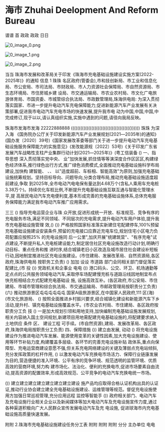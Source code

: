 # 海市 Zhuhai Deelopment And Reform Bureau

谱谱 首 政政 政政 日日

![0_image_0.png](0_image_0.png)

![0_image_1.png](0_image_1.png)

![0_image_2.png](0_image_2.png)

当当 珠海市发展和改革局关于印发《珠海市充电基础设施建设实施方案(2022-2025年)》的通知 信息 1 珠珠 名区政府(管委会),市和技创新局、市工业和信息化局、市公安局、市司法局、市财政局、市人力资源社会保障局、市自然资源局、市生态环境局、市住房城乡建 设局、市交通运输局、市农业农村局、市文化广电旅游体育局、市国资委、市城管综合执法局、市政数管理局,珠海供电局:
为深入贯彻落实国家、市进一步提升电动汽车充电保障能力,促进新能源汽车产业发展有关决策部署,促进我市电动汽车充电市场的快速发展,提升我市电 动为中国,中国,中国,中 完成修订,现于以以,请认真组织实施,实施中遇到的问题,请径向我局反映。

珠海市发海市发海 22222888888
(((((((((((((((((((((((((((((((((((((())))))
珠珠 为深入海
《国务院办公厅关于印发新能源汽车产业发展规划(2021―2035年)的通知》(国办发〔2020〕39号)《国家发展改革委等部门关于进一步提升电动汽车充电基 础设施服务保障能力的实施意见》(发改能源规〔2022〕53号)《关于印发广东省发展汽车战略性支柱产业集群行动计划(2021―2025年)》(粤工信装备
()
一、指导思想 深入贯彻落实党中央、
业"加快发展,抓住情等等演深度合作区区区,构建绿色经济体系,推行绿色出行方式,推广绿色消费模式,全面推动充电基础设施科学布局建设,加快构 建智能、
、、
以"适度超前、车桩相、智能高效"为原则,加强充电基础设施统筹规划。坚持目标导向、问题导向,分类合理布局,推动充电基础设施适度超前建设,争取 到2025年,全市电动汽电电保有量达到4.68万个(含私人乘用车充电桩3.38万个)。持续优化车桩比例,不断提升充电基础设施互联互通与智能化管理水平,提 高居民电动汽车充电便利度,基本形成完善的充电基础设施体系,总体充电服务保障能力满足我市电动汽车推广应用需求。

三三
()
指导充电运营企业与珠 众开放,促进形成统一开放、标准规范、竞争有序的充电服务市场,满足不同领域、不同层次的充电需求,提升电动汽车用户体验,提升我市充电基础设施管理 效,()
())
严格按照国家标准落实新建住宅配建停车,100%预留充电基础设施建设安装条件,预留的充电接口应靠近充电车位,规划住宅小区电力负荷配置应按照25%
的充电设施同 后一公里",加庆开展"统建筑营"、"有序充电"试点建设,不断提升私人充电桩建设能力,制定居住社区充电设施改造行动计划,明确行动目标、重点任务和推 进时序,结合城镇老旧小区改造及城市居住社会建设补短板行动,因地制宜推进社区充电设施建设。(市住建局、发展改革局、自然资源局,各区政府,珠海供电局 按职务工负责)
()
加加 设设 市道路 部门会同相关部门督促落实配建比,(市 投
())
党政机关和企事业 电电
())
港口码头、公交、环卫、机场通勤等定点点的公共服务领域电动汽车,采取停车场配建慢充桩与道路沿线因地制宜布点快充桩相结合方式配建充电基础设 施, 设施高效互补。(各区政府,市公安局、市住建局、市城市管理和综合执法局、市交通运输局、市邮政管理局按职责分工负责)
(六)  推动旅游景区屯屯屯屯屯屯 国家A级旅游景区,在中国家人民政府,111 区(海)
(市文化旅游局、
()
按照全面推进乡村振兴要求,结合城镇化建设和新能源汽车下乡活动,提升村、镇充电基础设施覆盖水平。(市农业农村局、市住建局、各区政府按职责分工负 技
()
一是加大规划引领和用地支持,加快编制充电基础设施发展规划,相关内容纳入国土空间规划,新建项目用地需配建充电基础设施的,将配建要求纳入土地供应 条件 区、
建设工程 可手续。(市自然资源),建局、发展改革局、各区政府,珠海供电局按职责分工负责)
四、保障措施
())
建立由发展, 动动
()
将充电设施建设作为推进电动汽车发展、能源使用变革的关键性因素,加大充电设施建设、使用等环节补贴力度,构建覆盖多层级、各环节的完善充电设施补贴 政体系,重点向保障型、充电运营商建设意愿不强,但关系充电网络建设的关键及薄弱点充电站倾斜,充分发挥政策的杠杆作用,
()
以激发电动汽车充换电市场活力、保障行业链康发展为目的,营造便捷的准入环境、公平有序的竞争环境、规范透明的监管环境、优质高效的营商环境,努力构 建市场化、法治化、便利的充换电市,促进市场要素自由流动,提高资源的配置效率,形成高效规范、公平竞争的电动汽车充换电统一市场。

())
建立建立建立建立建立建立建立建设 施产品均应取得合格认证机构出具的认证证,推动行业协会建立建全充电基础设施建设、运维管理等规范。督促充电设施使用方加强日常巡视管理,充分应用远程 监控等智能手
())
政府相关部门、电动汽车及充电设施行业相关企业以及新闻媒体等加大电动汽车及充电设施宣传力度,通过各种渠道积极向广大人民群众宣传发展电动汽车及充 电设施, 促进球海市内充电基础设施高质量快速发展。

附附 2.珠海市充电基础设施建设任务分工表 附附 附附 附附 分分 主办单位 电电